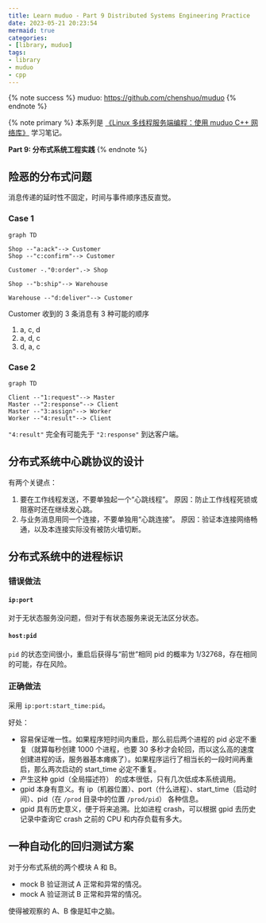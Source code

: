 ```yaml
---
title: Learn muduo - Part 9 Distributed Systems Engineering Practice
date: 2023-05-21 20:23:54
mermaid: true
categories:
- [library, muduo]
tags:
- library
- muduo
- cpp
---
```


{% note success %}
muduo: <https://github.com/chenshuo/muduo>
{% endnote %}

{% note primary %}
本系列是 [《Linux 多线程服务端编程：使用 muduo C++ 网络库》](https://chenshuo.com/book/) 学习笔记。

**Part 9: 分布式系统工程实践**
{% endnote %}

## 险恶的分布式问题

消息传递的延时性不固定，时间与事件顺序违反直觉。

### Case 1

```mermaid
graph TD

Shop --"a:ack"--> Customer
Shop --"c:confirm"--> Customer

Customer -."0:order".-> Shop

Shop --"b:ship"--> Warehouse

Warehouse --"d:deliver"--> Customer
```

Customer 收到的 3 条消息有 3 种可能的顺序

1. a, c, d
2. a, d, c
3. d, a, c

### Case 2

```mermaid
graph TD

Client --"1:request"--> Master
Master --"2:response"--> Client
Master --"3:assign"--> Worker
Worker --"4:result"--> Client
```

`"4:result"` 完全有可能先于 `"2:response"` 到达客户端。

## 分布式系统中心跳协议的设计

有两个关键点：

1. 要在工作线程发送，不要单独起一个“心跳线程”。
   原因：防止工作线程死锁或阻塞时还在继续发心跳。
2. 与业务消息用同一个连接，不要单独用“心跳连接”。
   原因：验证本连接网络畅通，以及本连接实际没有被防火墙切断。

## 分布式系统中的进程标识

### 错误做法

#### `ip:port`

对于无状态服务没问题，但对于有状态服务来说无法区分状态。

#### `host:pid`

`pid` 的状态空间很小，重启后获得与“前世”相同 pid 的概率为 1/32768，存在相同的可能，存在风险。

### 正确做法

采用 `ip:port:start_time:pid`。

好处：

- 容易保证唯一性。如果程序短时间内重启，那么前后两个进程的 pid 必定不重复（就算每秒创建 1000 个进程，也要 30 多秒才会轮回，而以这么高的速度创建进程的话，服务器基本瘫痪了）。如果程序运行了相当长的一段时间再重启，那么两次启动的 start_time 必定不重复。
- 产生这种 gpid（全局描述符） 的成本很低，只有几次低成本系统调用。
- gpid 本身有意义。有 ip（机器位置）、port（什么进程）、start_time（启动时间）、pid（在 `/prod` 目录中的位置 `/prod/pid`） 各种信息。
- gpid 具有历史意义，便于将来追溯。比如进程 crash，可以根据 gpid 去历史记录中查询它 crash 之前的 CPU 和内存负载有多大。

## 一种自动化的回归测试方案

对于分布式系统的两个模块 A 和 B。

- mock B 验证测试 A 正常和异常的情况。
- mock A 验证测试 B 正常和异常的情况。

使得被观察的 A、B 像是缸中之脑。

